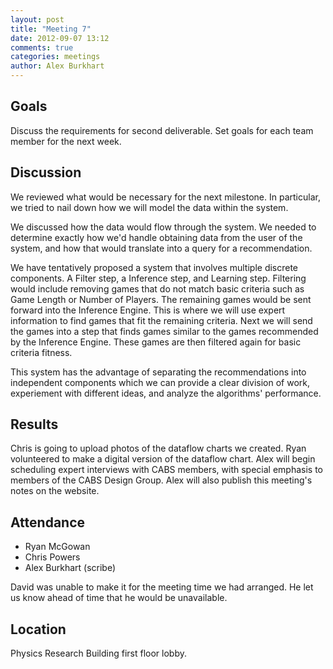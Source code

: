 ```yaml
---
layout: post
title: "Meeting 7"
date: 2012-09-07 13:12
comments: true
categories: meetings
author: Alex Burkhart
---
```


## Goals

Discuss the requirements for second deliverable. Set goals for each
team member for the next week.

## Discussion

We reviewed what would be necessary for the next milestone. In
particular, we tried to nail down how we will model the data within
the system.

We discussed how the data would flow through the
system. We needed to determine exactly how we'd handle obtaining data
from the user of the system, and how that would translate into a
query for a recommendation.

We have tentatively proposed a system that involves multiple discrete
components. A Filter step, a Inference step, and Learning
step. Filtering would include removing games that do not match basic
criteria such as Game Length or Number of Players. The remaining games
would be sent forward into the Inference Engine. This is where we will
use expert information to find games that fit the remaining
criteria. Next we will send the games into a step that finds games
similar to the games recommended by the Inference Engine. These games
are then filtered again for basic criteria fitness.

This system has the advantage of separating the recommendations into
independent components which we can provide a clear division of work,
experiement with different ideas, and analyze the algorithms'
performance.


## Results

Chris is going to upload photos of the dataflow charts we
created. Ryan volunteered to make a digital version of the dataflow
chart. Alex will begin scheduling expert interviews with CABS members,
with special emphasis to members of the CABS Design Group. Alex will
also publish this meeting's notes on the website.

## Attendance

-   Ryan McGowan
-   Chris Powers
-   Alex Burkhart (scribe)

David was unable to make it for the meeting time we had arranged. He
let us know ahead of time that he would be unavailable.

## Location

Physics Research Building first floor lobby.

